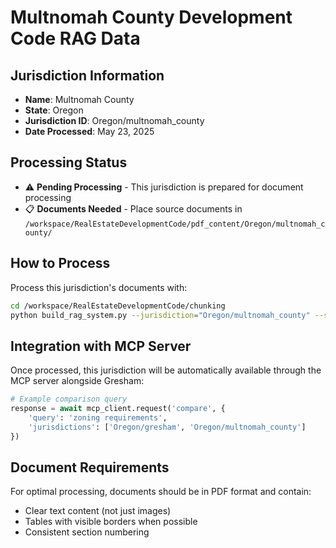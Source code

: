 # Multnomah County Development Code RAG Data

## Jurisdiction Information
- **Name**: Multnomah County
- **State**: Oregon
- **Jurisdiction ID**: Oregon/multnomah_county
- **Date Processed**: May 23, 2025

## Processing Status
- ⚠️ **Pending Processing** - This jurisdiction is prepared for document processing
- 📋 **Documents Needed** - Place source documents in `/workspace/RealEstateDevelopmentCode/pdf_content/Oregon/multnomah_county/`

## How to Process
Process this jurisdiction's documents with:
```bash
cd /workspace/RealEstateDevelopmentCode/chunking
python build_rag_system.py --jurisdiction="Oregon/multnomah_county" --source="/workspace/RealEstateDevelopmentCode/pdf_content/Oregon/multnomah_county"
```

## Integration with MCP Server
Once processed, this jurisdiction will be automatically available through the MCP server alongside Gresham:

```python
# Example comparison query
response = await mcp_client.request('compare', {
    'query': 'zoning requirements',
    'jurisdictions': ['Oregon/gresham', 'Oregon/multnomah_county']
})
```

## Document Requirements
For optimal processing, documents should be in PDF format and contain:
- Clear text content (not just images)
- Tables with visible borders when possible
- Consistent section numbering
